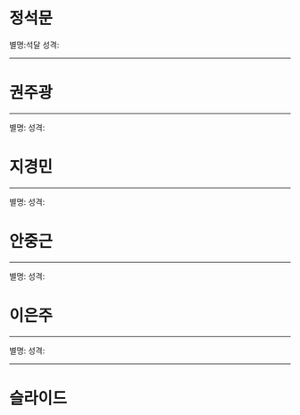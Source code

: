 # 정석문 
별명:석달
성격:

- - -

# 권주광 
---
별명:
성격:


# 지경민 
---
별명:
성격:


# 안중근 
---
별명:
성격:


# 이은주 
---
별명:
성격:


---
# 슬라이드 




